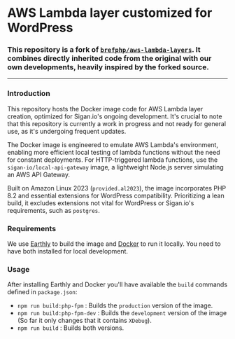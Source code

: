 # AWS Lambda layer customized for WordPress

### This repository is a fork of [`brefphp/aws-lambda-layers`](https://github.com/brefphp/aws-lambda-layers). It combines directly inherited code from the original with our own developments, heavily inspired by the forked source.

---

### Introduction

This repository hosts the Docker image code for AWS Lambda layer creation, optimized for Sigan.io's ongoing development. It's crucial to note that this repository is currently a work in progress and not ready for general use, as it's undergoing frequent updates.

The Docker image is engineered to emulate AWS Lambda's environment, enabling more efficient local testing of lambda functions without the need for constant deployments. For HTTP-triggered lambda functions, use the `sigan-io/local-api-gateway` image, a lightweight Node.js server simulating an AWS API Gateway.

Built on Amazon Linux 2023 (`provided.al2023`), the image incorporates PHP 8.2 and essential extensions for WordPress compatibility. Prioritizing a lean build, it excludes extensions not vital for WordPress or Sigan.io's requirements, such as `postgres`.

### Requirements
We use [Earthly](https://earthly.dev/) to build the image and [Docker](https://www.docker.com/) to run it locally. You need to have both installed for local development.

### Usage

After installing Earthly and Docker you'll have available the `build` commands defined in `package.json`:

- `npm run build:php-fpm` : Builds the `production` version of the image.
- `npm run build:php-fpm-dev` : Builds the `development` version of the image (So far it only changes that it contains `XDebug`).
- `npm run build` : Builds both versions.
